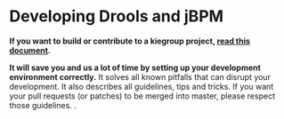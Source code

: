 Developing Drools and jBPM
==========================

**If you want to build or contribute to a kiegroup project, [read this document](https://github.com/kiegroup/droolsjbpm-build-bootstrap/blob/master/README.md).**

**It will save you and us a lot of time by setting up your development environment correctly.**
It solves all known pitfalls that can disrupt your development.
It also describes all guidelines, tips and tricks.
If you want your pull requests (or patches) to be merged into master, please respect those guidelines.
.
